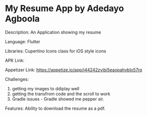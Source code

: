 # My Resume App by Adedayo Agboola

Description: An Application showing my resume

Language: Flutter

Libraries:
Cupertino Icons class for iOS style icons

APK Link:

Appetizer Link: https://appetize.io/app/j44242zyibi5eaopahvblo57rq

Challenges:

1. getting my images to ddiplay well
2. getting the transfrom code and the scroll to work
3. Gradle issues - Gradle showed me pepper sir.

Features: Ability to download the resume as a pdf.
